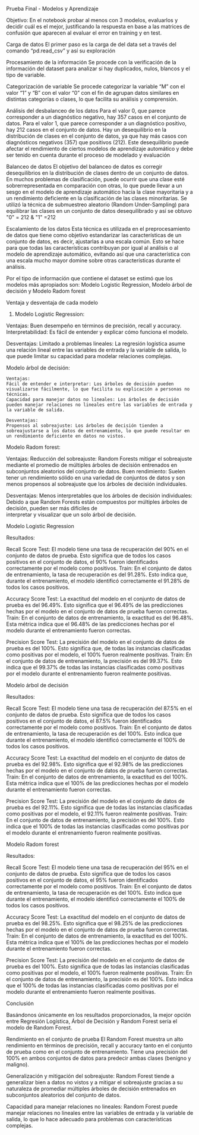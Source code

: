 Prueba Final - Modelos y Aprendizaje

Objetivo: En el notebook probar al menos con 3 modelos, evaluarlos y decidir cuál es el mejor, justificando la respuesta en base a las matrices de confusión que aparecen al evaluar el error en training y en test.

Carga de datos
El primer paso es la carga de del data set a través del comando “pd.read_csv” y así su exploración

Procesamiento de la información
Se procede con la verificación de la información del dataset para analizar si hay duplicados, nulos, blancos y el tipo de variable. 

Categorización de variable
Se procede categorizar la variable “M” con el valor “1” y “B” con el valor “0” con el fin de agrupan datos similares en distintas categorías o clases, lo que facilita su análisis y comprensión.

Análisis del desbalanceo de los datos
Para el valor 0, que parece corresponder a un diagnóstico negativo, hay 357 casos en el conjunto de datos. Para el valor 1, que parece corresponder a un diagnóstico positivo, hay 212 casos en el conjunto de datos.
Hay un desequilibrio en la distribución de clases en el conjunto de datos, ya que hay más casos con diagnósticos negativos (357) que positivos (212). Este desequilibrio puede afectar el rendimiento de ciertos modelos de aprendizaje automático y debe ser tenido en cuenta durante el proceso de modelado y evaluación

Balanceo de datos
El objetivo del balanceo de datos es corregir desequilibrios en la distribución de clases dentro de un conjunto de datos. En muchos problemas de clasificación, puede ocurrir que una clase esté sobrerrepresentada en comparación con otras, lo que puede llevar a un sesgo en el modelo de aprendizaje automático hacia la clase mayoritaria y a un rendimiento deficiente en la clasificación de las clases minoritarias. Se utilizó la técnica de submuestreo aleatorio (Random Under-Sampling) para equilibrar las clases en un conjunto de datos desequilibrado y así se obtuvo  "0" = 212 & "1" =212

Escalamiento de los datos
Esta técnica es utilizada en el preprocesamiento de datos que tiene como objetivo estandarizar las características de un conjunto de datos, es decir, ajustarlas a una escala común. Esto se hace para que todas las características contribuyan por igual al análisis o al modelo de aprendizaje automático, evitando así que una característica con una escala mucho mayor domine sobre otras características durante el análisis.

Por el tipo de información que contiene el dataset se estimó que los modelos más apropiados son: Modelo Logistic Regression, Modelo árbol de decisión y Modelo Radom forest

Ventaja y desventaja de cada modelo

1.	Modelo Logistic Regression:

Ventajas:
   Buen desempeño en términos de precisión, recall y accuracy.
  Interpretabilidad: Es fácil de entender y explicar cómo funciona el modelo.
  
  Desventajas:
   Limitado a problemas lineales: La regresión logística asume una relación lineal entre las variables de entrada y la variable de salida, lo que puede limitar su capacidad para 
   modelar relaciones complejas.

Modelo árbol de decisión:

    
    Ventajas:
    Fácil de entender e interpretar: Los árboles de decisión pueden visualizarse fácilmente, lo que facilita su explicación a personas no técnicas.
    Capacidad para manejar datos no lineales: Los árboles de decisión pueden manejar relaciones no lineales entre las variables de entrada y la variable de salida.
    
    Desventajas:
    Propensos al sobreajuste: Los árboles de decisión tienden a sobreajustarse a los datos de entrenamiento, lo que puede resultar en un rendimiento deficiente en datos no vistos.

Modelo Radom forest:
  
  Ventajas:
  Reducción del sobreajuste: Random Forests mitigar el sobreajuste mediante el promedio de múltiples árboles de decisión entrenados en subconjuntos aleatorios del conjunto de datos.
  Buen rendimiento: Suelen tener un rendimiento sólido en una variedad de conjuntos de datos y son menos propensos al sobreajuste que los árboles de decisión individuales.
  
  Desventajas:
  Menos interpretables que los árboles de decisión individuales: Debido a que Random Forests están compuestos por múltiples árboles de decisión, pueden ser más difíciles de       
  interpretar y visualizar que un solo árbol de decisión.


Modelo Logistic Regression

Resultados:

Recall Score 
Test: El modelo tiene una tasa de recuperación del 90% en el conjunto de datos de prueba. Esto significa que de todos los casos positivos en el conjunto de datos, el 90% fueron identificados correctamente por el modelo como positivos.
Train: En el conjunto de datos de entrenamiento, la tasa de recuperación es del 91.28%. Esto indica que, durante el entrenamiento, el modelo identificó correctamente el 91.28% de todos los casos positivos.

Accuracy Score
Test: La exactitud del modelo en el conjunto de datos de prueba es del 96.49%. Esto significa que el 96.49% de las predicciones hechas por el modelo en el conjunto de datos de prueba fueron correctas.
Train: En el conjunto de datos de entrenamiento, la exactitud es del 96.48%. Esta métrica indica que el 96.48% de las predicciones hechas por el modelo durante el entrenamiento fueron correctas.

Precision Score
Test: La precisión del modelo en el conjunto de datos de prueba es del 100%. Esto significa que, de todas las instancias clasificadas como positivas por el modelo, el 100% fueron realmente positivas.
Train: En el conjunto de datos de entrenamiento, la precisión es del 99.37%. Esto indica que el 99.37% de todas las instancias clasificadas como positivas por el modelo durante el entrenamiento fueron realmente positivas.

Modelo árbol de decisión

Resultados:

Recall Score
Test: El modelo tiene una tasa de recuperación del 87.5% en el conjunto de datos de prueba. Esto significa que de todos los casos positivos en el conjunto de datos, el 87.5% fueron identificados correctamente por el modelo como positivos.
Train: En el conjunto de datos de entrenamiento, la tasa de recuperación es del 100%. Esto indica que durante el entrenamiento, el modelo identificó correctamente el 100% de todos los casos positivos.

Accuracy Score 
Test: La exactitud del modelo en el conjunto de datos de prueba es del 92.98%. Esto significa que el 92.98% de las predicciones hechas por el modelo en el conjunto de datos de prueba fueron correctas.
Train: En el conjunto de datos de entrenamiento, la exactitud es del 100%. Esta métrica indica que el 100% de las predicciones hechas por el modelo durante el entrenamiento fueron correctas.

Precision Score 
Test: La precisión del modelo en el conjunto de datos de prueba es del 92.11%. Esto significa que de todas las instancias clasificadas como positivas por el modelo, el 92.11% fueron realmente positivas.
Train: En el conjunto de datos de entrenamiento, la precisión es del 100%. Esto indica que el 100% de todas las instancias clasificadas como positivas por el modelo durante el entrenamiento fueron realmente positivas.

Modelo Radom forest

Resultados:

Recall Score 
Test: El modelo tiene una tasa de recuperación del 95% en el conjunto de datos de prueba. Esto significa que de todos los casos positivos en el conjunto de datos, el 95% fueron identificados correctamente por el modelo como positivos.
Train: En el conjunto de datos de entrenamiento, la tasa de recuperación es del 100%. Esto indica que durante el entrenamiento, el modelo identificó correctamente el 100% de todos los casos positivos.

Accuracy Score 
Test: La exactitud del modelo en el conjunto de datos de prueba es del 98.25%. Esto significa que el 98.25% de las predicciones hechas por el modelo en el conjunto de datos de prueba fueron correctas.
Train: En el conjunto de datos de entrenamiento, la exactitud es del 100%. Esta métrica indica que el 100% de las predicciones hechas por el modelo durante el entrenamiento fueron correctas.

Precision Score
Test: La precisión del modelo en el conjunto de datos de prueba es del 100%. Esto significa que de todas las instancias clasificadas como positivas por el modelo, el 100% fueron realmente positivas.
Train: En el conjunto de datos de entrenamiento, la precisión es del 100%. Esto indica que el 100% de todas las instancias clasificadas como positivas por el modelo durante el entrenamiento fueron realmente positivas.

Conclusión

Basándonos únicamente en los resultados proporcionados, la mejor opción entre Regresión Logística, Árbol de Decisión y Random Forest sería el modelo de Random Forest. 

Rendimiento en el conjunto de prueba
El Random Forest muestra un alto rendimiento en términos de precisión, recall y accuracy tanto en el conjunto de prueba como en el conjunto de entrenamiento.
Tiene una precisión del 100% en ambos conjuntos de datos para predecir ambas clases (benigno y maligno).

Generalización y mitigación del sobreajuste:
Random Forest tiende a generalizar bien a datos no vistos y a mitigar el sobreajuste gracias a su naturaleza de promediar múltiples árboles de decisión entrenados en subconjuntos aleatorios del conjunto de datos.

Capacidad para manejar relaciones no lineales:
Random Forest puede manejar relaciones no lineales entre las variables de entrada y la variable de salida, lo que lo hace adecuado para problemas con características complejas.
